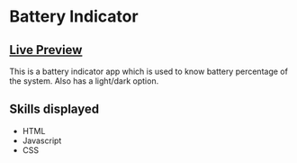 # Battery Indicator

## <a  href=https://brodee-battery-indicator.netlify.app/>Live Preview</a>

This is a battery indicator app which is used to know battery percentage of the system. Also has a light/dark option.

## Skills displayed

- HTML
- Javascript
- CSS